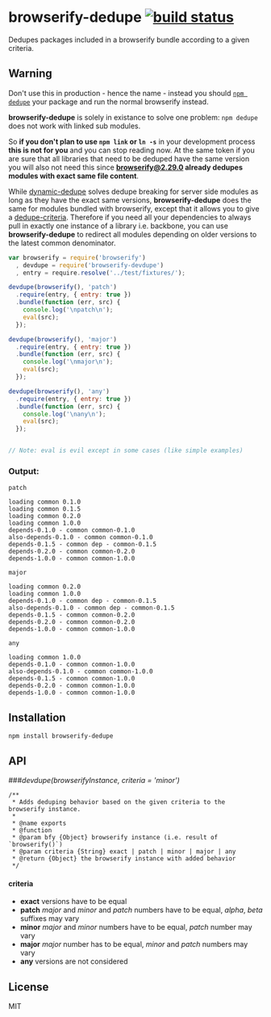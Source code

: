 # browserify-dedupe [![build status](https://secure.travis-ci.org/thlorenz/browserify-dedupe.png)](http://travis-ci.org/thlorenz/browserify-dedupe)

Dedupes packages included in a browserify bundle according to a given criteria.

## Warning

Don't use this in production - hence the name - instead you should [`npm
dedupe`](https://npmjs.org/doc/cli/npm-dedupe.html) your package and run the normal browserify instead.

**browserify-dedupe** is solely in existance to solve one problem: `npm dedupe` does not work with linked sub modules. 

So **if you don't plan to use `npm link` or `ln -s`** in your development process **this is not for you** and you can stop
reading now. At the same token if you are sure that all libraries that need to be deduped have the same version you will
also not need this since **browserify@2.29.0 already dedupes modules with exact same file content**.

While [dynamic-dedupe](https://github.com/thlorenz/dynamic-dedupe) solves dedupe breaking for server side modules as long as they have
the exact same versions, **browserify-dedupe** does the same for modules bundled with browserify, except that it allows
you to give a [dedupe-criteria](#criteria). Therefore if you need all your dependencies to always pull in exactly one
instance of a library i.e. backbone, you can use **browserify-dedupe** to redirect all modules depending on older
versions to the latest common denominator.

```js
var browserify = require('browserify')
  , devdupe = require('browserify-devdupe')
  , entry = require.resolve('../test/fixtures/');

devdupe(browserify(), 'patch')
  .require(entry, { entry: true })
  .bundle(function (err, src) { 
    console.log('\npatch\n');
    eval(src); 
  });

devdupe(browserify(), 'major')
  .require(entry, { entry: true })
  .bundle(function (err, src) { 
    console.log('\nmajor\n');
    eval(src); 
  });

devdupe(browserify(), 'any')
  .require(entry, { entry: true })
  .bundle(function (err, src) { 
    console.log('\nany\n');
    eval(src); 
  });


// Note: eval is evil except in some cases (like simple examples)
```

### Output:

```
patch

loading common 0.1.0
loading common 0.1.5
loading common 0.2.0
loading common 1.0.0
depends-0.1.0 - common common-0.1.0
also-depends-0.1.0 - common common-0.1.0
depends-0.1.5 - common dep - common-0.1.5
depends-0.2.0 - common common-0.2.0
depends-1.0.0 - common common-1.0.0

major

loading common 0.2.0
loading common 1.0.0
depends-0.1.0 - common dep - common-0.1.5
also-depends-0.1.0 - common dep - common-0.1.5
depends-0.1.5 - common common-0.2.0
depends-0.2.0 - common common-0.2.0
depends-1.0.0 - common common-1.0.0

any

loading common 1.0.0
depends-0.1.0 - common common-1.0.0
also-depends-0.1.0 - common common-1.0.0
depends-0.1.5 - common common-1.0.0
depends-0.2.0 - common common-1.0.0
depends-1.0.0 - common common-1.0.0
```

## Installation

    npm install browserify-dedupe

## API

###*devdupe(browserifyInstance, criteria = 'minor')*

```
/**
 * Adds deduping behavior based on the given criteria to the browserify instance.
 * 
 * @name exports
 * @function
 * @param bfy {Object} browserify instance (i.e. result of `browserify()`)
 * @param criteria {String} exact | patch | minor | major | any 
 * @return {Object} the browserify instance with added behavior
 */
```

#### criteria

- **exact** versions have to be equal
- **patch** *major* and *minor*  and *patch* numbers have to be equal, *alpha*, *beta* suffixes may vary
- **minor** *major* and *minor* numbers have to be equal, *patch* number may vary
- **major** *major* number has to be equal, *minor* and *patch* numbers may vary
- **any** versions are not considered

## License

MIT
